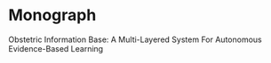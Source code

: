 # Monograph
Obstetric Information Base: A Multi-Layered System For Autonomous Evidence-Based Learning
